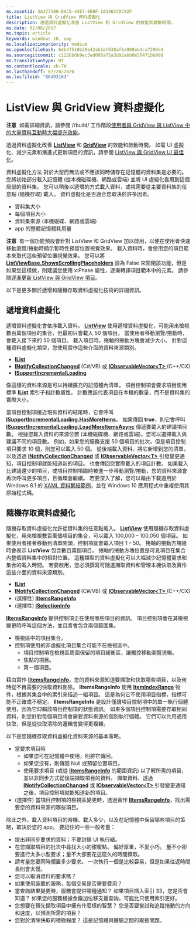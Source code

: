 ```yaml
---
ms.assetid: 3A477380-EAC5-44E7-8E0F-18346CC0C92F
title: ListView 與 GridView 資料虛擬化
description: 透過資料虛擬化改善 ListView 和 GridView 的效能和啟動時間。
ms.date: 02/08/2017
ms.topic: article
keywords: windows 10, uwp
ms.localizationpriority: medium
ms.openlocfilehash: 6db47510b28e42ab1ef638af6a980eb4ca7290d4
ms.sourcegitcommit: c1226b6b9ec5ed008a75a3d92abb0e50471bb988
ms.translationtype: HT
ms.contentlocale: zh-TW
ms.lasthandoff: 07/20/2020
ms.locfileid: "86493163"
---
```

# <a name="listview-and-gridview-data-virtualization"></a>ListView 與 GridView 資料虛擬化


**注意**  如需詳細資訊，請參閱 //build/ 工作階段[使用者與 GridView 與 ListView 中的大量資料互動時大幅提升效能](https://channel9.msdn.com/Events/Build/2013/3-158)。

透過資料虛擬化改善 [**ListView**](https://docs.microsoft.com/uwp/api/Windows.UI.Xaml.Controls.ListView) 和 [**GridView**](https://docs.microsoft.com/uwp/api/Windows.UI.Xaml.Controls.GridView) 的效能和啟動時間。 如需 UI 虛擬化、減少元素和漸進式更新項目的資訊，請參閱 [ListView 與 GridView UI 最佳化](optimize-gridview-and-listview.md)。

資料虛擬化方法 對於大型而無法或不應該同時儲存在記憶體的資料集是必要的。 您將初始部分載入記憶體 (從本機磁碟機、網路或雲端) 並將 UI 虛擬化套用到這個局部的資料集。 您可以稍後以遞增的方式載入資料，或視需要從主要資料集的任意點 (隨機存取) 載入。 資料虛擬化是否適合您取決於許多因素。

-   資料集大小
-   每個項目大小
-   資料集來源 (本機磁碟、網路或雲端)
-   app 的整體記憶體耗用量

**注意**  有一個功能預設會針對 ListView 和 GridView 加以啟用，以便在使用者快速移動瀏覽/捲動時顯示暫時性預留位置視覺效果。 載入資料時，會使用您的項目範本來取代這些預留位置視覺效果。 您可以將 [**ListViewBase.ShowsScrollingPlaceholders**](https://docs.microsoft.com/uwp/api/windows.ui.xaml.controls.listviewbase.showsscrollingplaceholders) 設為 False 來關閉該功能，但是如果您這樣做，則建議您使用 x:Phase 屬性，逐漸轉譯項目範本中的元素。 請參閱[逐漸更新 ListView 與 GridView 項目](optimize-gridview-and-listview.md#update-items-incrementally)。

以下是更多關於遞增和隨機存取資料虛擬化技術的詳細資訊。

## <a name="incremental-data-virtualization"></a>遞增資料虛擬化

遞增資料虛擬化會依序載入資料。 [  **ListView**](https://docs.microsoft.com/uwp/api/Windows.UI.Xaml.Controls.ListView) 使用遞增資料虛擬化，可能用來檢視數百萬個項目的集合，但最初只會載入 50 個項目。 當使用者移動瀏覽/捲動時，會載入接下來的 50 個項目。 載入項目時，捲軸的捲動方塊會減少大小。 針對這種資料虛擬化類型，您使用實作這些介面的資料來源類別。

-   [**IList**](https://docs.microsoft.com/dotnet/api/system.collections.ilist)
-   [**INotifyCollectionChanged**](https://docs.microsoft.com/dotnet/api/system.collections.specialized.inotifycollectionchanged) (C#/VB) 或 [**IObservableVector&lt;T&gt;** ](https://docs.microsoft.com/uwp/api/Windows.Foundation.Collections.IObservableVector_T_) (C++/CX)
-   [**ISupportIncrementalLoading**](https://docs.microsoft.com/uwp/api/Windows.UI.Xaml.Data.ISupportIncrementalLoading)

像這樣的資料來源是可以持續擴充的記憶體內清單。 項目控制項會要求項目使用標準 [**IList**](https://docs.microsoft.com/dotnet/api/system.collections.ilist) 索引子和計數屬性。 計數應該代表項目在本機的數量，而不是資料集的實際大小。

當項目控制項接近現有資料的結尾時，它會呼叫 [**ISupportIncrementalLoading.HasMoreItems**](https://docs.microsoft.com/uwp/api/windows.ui.xaml.data.isupportincrementalloading.hasmoreitems)。 如果傳回 **true**，則它會呼叫 [**ISupportIncrementalLoading.LoadMoreItemsAsync**](https://docs.microsoft.com/uwp/api/windows.ui.xaml.data.isupportincrementalloading.loadmoreitemsasync) 傳遞要載入的建議項目數。 根據您載入資料的來源位置 (本機磁碟機、網路或雲端)，您可以選擇載入與建議不同的項目數。 例如，如果您的服務支援 50 個項目的批次，但是項目控制項只要求 10 個，則您可以載入 50 個。 從後端載入資料、將它新增到您的清單，以及透過 [**INotifyCollectionChanged**](https://docs.microsoft.com/dotnet/api/system.collections.specialized.inotifycollectionchanged) 或 [**IObservableVector&lt;T&gt;** ](https://docs.microsoft.com/uwp/api/Windows.Foundation.Collections.IObservableVector_T_) 引發變更通知，項目控制項就能知道新的項目。 也會傳回您實際載入的項目計數。 如果載入比建議還少的項目，或項目控制項臨時被進一步移動瀏覽/捲動，您的資料來源會再次呼叫更多項目，且循環會繼續。 若要深入了解，您可以藉由下載適用於 Windows 8.1 的 [XAML 資料繫結範例](https://github.com/microsoftarchive/msdn-code-gallery-microsoft/tree/411c271e537727d737a53fa2cbe99eaecac00cc0/Official%20Windows%20Platform%20Sample/Windows%208%20app%20samples/%5BC%23%5D-Windows%208%20app%20samples/C%23/Windows%208%20app%20samples/XAML%20data%20binding%20sample%20(Windows%208))，並在 Windows 10 應用程式中重複使用其原始程式碼。

## <a name="random-access-data-virtualization"></a>隨機存取資料虛擬化

隨機存取資料虛擬化允許從資料集的任意點載入。 [  **ListView**](https://docs.microsoft.com/uwp/api/Windows.UI.Xaml.Controls.ListView) 使用隨機存取資料虛擬化，用來檢視數百萬個項目的集合，可以載入 100,000 – 100,050 個項目。 如果使用者接著移動到清單開頭，控制項就會載入項目 1 – 50。 捲軸的捲動方塊隨時會表示 **ListView** 包含數百萬個項目。 捲軸的捲動方塊位置是可見項目在集合內整個資料集中的相對位置。 這種類型的資料虛擬化可以大幅減少記憶體需求和集合的載入時間。 若要啟用，您必須撰寫可隨選擷取資料和管理本機快取及實作這些介面的資料來源類別。

-   [**IList**](https://docs.microsoft.com/dotnet/api/system.collections.ilist)
-   [**INotifyCollectionChanged**](https://docs.microsoft.com/dotnet/api/system.collections.specialized.inotifycollectionchanged) (C#/VB) 或 [**IObservableVector&lt;T&gt;** ](https://docs.microsoft.com/uwp/api/Windows.Foundation.Collections.IObservableVector_T_) (C++/CX)
-   (選擇性) [**IItemsRangeInfo**](https://docs.microsoft.com/uwp/api/Windows.UI.Xaml.Data.IItemsRangeInfo)
-   (選擇性) [**ISelectionInfo**](https://docs.microsoft.com/uwp/api/Windows.UI.Xaml.Data.ISelectionInfo)

[**IItemsRangeInfo**](https://docs.microsoft.com/uwp/api/Windows.UI.Xaml.Data.IItemsRangeInfo) 提供控制項正在使用哪些項目的資訊。 項目控制項會在其檢視變更時呼叫這個方法，並且將會包含兩個範圍集。

-   檢視區中的項目集合。
-   控制項使用的非虛擬化項目集合可能不在檢視區中。
    -   項目控制項在檢視區周圍保留的項目緩衝區，讓觸控移動瀏覽流暢。
    -   焦點的項目。
    -   第一個項目。

藉由實作 [**IItemsRangeInfo**](https://docs.microsoft.com/uwp/api/Windows.UI.Xaml.Data.IItemsRangeInfo)，您的資料來源知道要擷取和快取哪些項目，以及何時從不再需要的快取資料刪除。 **IItemsRangeInfo** 使用 [**ItemIndexRange**](https://docs.microsoft.com/uwp/api/Windows.UI.Xaml.Data.ItemIndexRange) 物件，根據其集合中的索引來描述一組項目。 這是為何它不使用項目指標，指標可能不正確或不穩定。 **IItemsRangeInfo** 是設計僅讓項目控制項中的單一執行個體使用，因為它仰賴該項目控制項的狀態資訊。 如果多個項目控制項需要存取相同資料，則您針對每個項目將會需要資料來源的個別執行個體。 它們可以共用通用快取，但是從快取清除的邏輯會變得更複雜。

以下是您隨機存取資料虛擬化資料來源的基本策略。

-   當要求項目時
    -   如果您可在記憶體中使用，則將它傳回。
    -   如果您沒有，則傳回 Null 或預留位置項目。
    -   使用要求項目 (或從 [**IItemsRangeInfo**](https://docs.microsoft.com/uwp/api/Windows.UI.Xaml.Data.IItemsRangeInfo) 的範圍資訊) 以了解所需的項目，並以非同步方式從後端擷取項目的資料。 擷取資料、透過 [**INotifyCollectionChanged**](https://docs.microsoft.com/dotnet/api/system.collections.specialized.inotifycollectionchanged) 或 [**IObservableVector&lt;T&gt;** ](https://docs.microsoft.com/uwp/api/Windows.Foundation.Collections.IObservableVector_T_) 引發變更通知之後，項目控制項就能知道新的項目。
-   (選擇性) 當項目控制項的檢視區變更時，透過實作 [**IItemsRangeInfo**](https://docs.microsoft.com/uwp/api/Windows.UI.Xaml.Data.IItemsRangeInfo)，找出需要您的資料來源的哪些項目。

除此之外，載入資料項目的時機、載入多少，以及在記憶體中保留哪些項目的策略，取決於您的 app。 要記住的一些一般考量：

-   提出非同步要求的資料；不要封鎖 UI 執行緒。
-   在您擷取項目的批次中尋找大小的甜蜜點。 偏好厚重，不愛小巧。 量不小卻要進行太多小型要求；量不大卻要花這麼久的時間擷取。
-   請考量您要同時擱置多少要求。 一次執行一個是比較容易，但是如果往返時間長則會太慢。
-   您可以取消資料的要求嗎？
-   如果使用裝載的服務，每個交易是否需要費用？
-   當查詢結果變更時，服務會提供哪種通知？ 如果項目插入索引 33，您是否會知道？ 如果您的服務根據金鑰加位移支援查詢，可能比只使用索引更好。
-   您想要在預先擷取項目中擁有什麼樣的智慧？ 您是否要嘗試和追蹤捲動的方向和速度，以預測所需的項目？
-   您對於清除快取的積極程度？ 這是記憶體與體驗之間的取捨問題。




